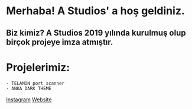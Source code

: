 # Merhaba! A Studios' a hoş geldiniz.

## Biz kimiz? A Studios 2019 yılında kurulmuş olup birçok projeye imza atmıştır.

# Projelerimiz:
    - TELAMON port scanner
    - ANKA DARK THEME

<a href="instagram.com/astudios_tr">Instagram</a> 
<a href="www.astudios.cf">Website</a>

